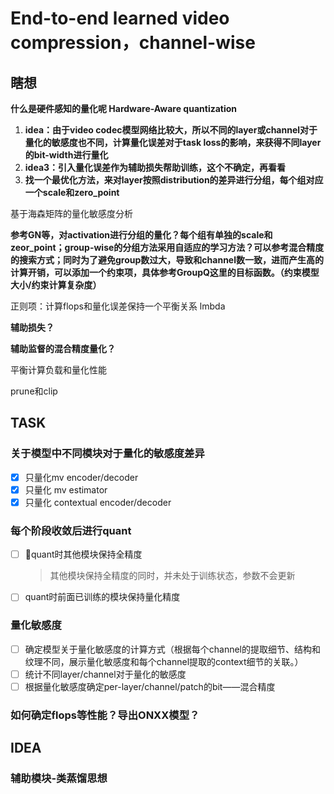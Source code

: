# End-to-end learned video compression，channel-wise

## 瞎想

**什么是硬件感知的量化呢 Hardware-Aware quantization**

1. **idea：由于video codec模型网络比较大，所以不同的layer或channel对于量化的敏感度也不同，计算量化误差对于task loss的影响，来获得不同layer的bit-width进行量化**
2. **idea3：引入量化误差作为辅助损失帮助训练，这个不确定，再看看**
3. **找一个最优化方法，来对layer按照distribution的差异进行分组，每个组对应一个scale和zero_point**



基于海森矩阵的量化敏感度分析



**参考GN等，对activation进行分组的量化？每个组有单独的scale和zeor_point；group-wise的分组方法采用自适应的学习方法？可以参考混合精度的搜索方式；同时为了避免group数过大，导致和channel数一致，进而产生高的计算开销，可以添加一个约束项，具体参考GroupQ这里的目标函数。（约束模型大小/约束计算复杂度）**



正则项：计算flops和量化误差保持一个平衡关系 lmbda

**辅助损失？**

**辅助监督的混合精度量化？**



平衡计算负载和量化性能

prune和clip



## TASK

### 关于模型中不同模块对于量化的敏感度差异

- [x] 只量化mv encoder/decoder
- [x] 只量化 mv estimator
- [x] 只量化 contextual encoder/decoder

### 每个阶段收敛后进行quant

- [ ] quant时其他模块保持全精度

  > 其他模块保持全精度的同时，并未处于训练状态，参数不会更新

- [ ] quant时前面已训练的模块保持量化精度

### 量化敏感度

- [ ] 确定模型关于量化敏感度的计算方式（根据每个channel的提取细节、结构和纹理不同，展示量化敏感度和每个channel提取的context细节的关联。）
- [ ] 统计不同layer/channel对于量化的敏感度
- [ ] 根据量化敏感度确定per-layer/channel/patch的bit——混合精度

### 如何确定flops等性能？导出ONXX模型？



## IDEA

### 辅助模块-类蒸馏思想

